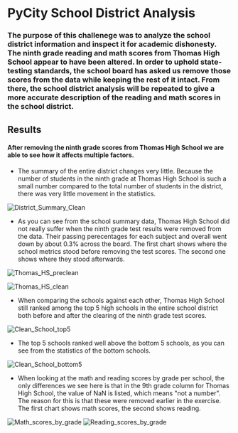 # PyCity School District Analysis

### The purpose of this challenege was to analyze the school district information and inspect it for academic dishonesty. The ninth grade reading and math scores from Thomas High School appear to have been altered. In order to uphold state-testing standards, the school board has asked us remove those scores from the data while keeping the rest of it intact. From there, the school district analysis will be repeated to give a more accurate description of the reading and math scores in the school district.

## Results

#### After removing the ninth grade scores from Thomas High School we are able to see how it affects multiple factors.

- The summary of the entire district changes very little. Because the number of students in the ninth grade at Thomas High School is such a small number compared to the total number of students in the district, there was very little movement in the statistics.

![District_Summary_Clean](https://user-images.githubusercontent.com/81929616/118413223-29445780-b66c-11eb-8d51-60e74d65e586.PNG)

- As you can see from the school summary data, Thomas High School did not really suffer when the ninth grade test results were removed from the data. Their passing perecentages for each subject and overall went down by about 0.3% across the board. The first chart shows where the school metrics stood before removing the test scores. The second one shows where they stood afterwards. 

![Thomas_HS_preclean](https://user-images.githubusercontent.com/81929616/118413470-7c6ada00-b66d-11eb-8340-01c3849df1fc.PNG)

![Thomas_HS_clean](https://user-images.githubusercontent.com/81929616/118413653-6b6e9880-b66e-11eb-88c6-f9cdb41bab15.PNG)

- When comparing the schools against each other, Thomas High School still ranked among the top 5 high schools in the entire school district both before and after the clearing of the ninth grade test scores.

![Clean_School_top5](https://user-images.githubusercontent.com/81929616/118413733-c6a08b00-b66e-11eb-9cc4-16604b97566a.PNG)

- The top 5 schools ranked well above the bottom 5 schools, as you can see from the statistics of the bottom schools.

![Clean_School_bottom5](https://user-images.githubusercontent.com/81929616/118413758-e46df000-b66e-11eb-8f3c-b6a1a640784e.PNG)

- When looking at the math and reading scores by grade per school, the only differences we see here is that in the 9th grade column for Thomas High School, the value of NaN is listed, which means "not a number". The reason for this is that these were removed earlier in the exercise. The first chart shows math scores, the second shows reading.

![Math_scores_by_grade](https://user-images.githubusercontent.com/81929616/118413819-44649680-b66f-11eb-9f25-aedd78cdcf0f.PNG)   ![Reading_scores_by_grade](https://user-images.githubusercontent.com/81929616/118413824-4890b400-b66f-11eb-846c-dda57e77c72b.PNG)

